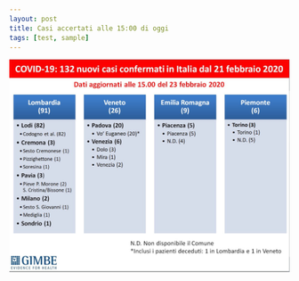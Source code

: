 ```yaml
---
layout: post
title: Casi accertati alle 15:00 di oggi
tags: [test, sample]
---
```

![Casi accertati](/assets/img/casi.jpg)
